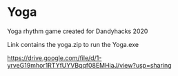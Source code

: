 # Yoga
Yoga rhythm game created for Dandyhacks 2020



Link contains the yoga.zip to run the Yoga.exe

https://drive.google.com/file/d/1-yrveG19mhor1RTYfUYVBqqf08EMHiaJ/view?usp=sharing
